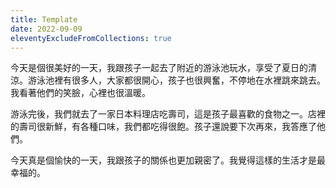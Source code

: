 ```yaml
---
title: Template
date: 2022-09-09
eleventyExcludeFromCollections: true
---
```

今天是個很美好的一天，我跟孩子一起去了附近的游泳池玩水，享受了夏日的清涼。游泳池裡有很多人，大家都很開心，孩子也很興奮，不停地在水裡跳來跳去。我看著他們的笑臉，心裡也很溫暖。

游泳完後，我們就去了一家日本料理店吃壽司，這是孩子最喜歡的食物之一。店裡的壽司很新鮮，有各種口味，我們都吃得很飽。孩子還說要下次再來，我答應了他們。

今天真是個愉快的一天，我跟孩子的關係也更加親密了。我覺得這樣的生活才是最幸福的。
